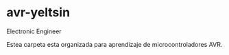 # avr-yeltsin
Electronic Engineer

Estea carpeta esta organizada para aprendizaje de microcontroladores AVR.
